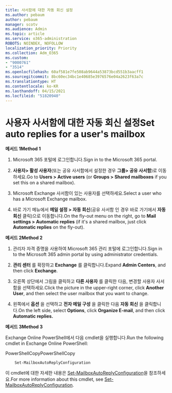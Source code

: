 ```yaml
---
title: 사서함에 대한 자동 회신 설정
ms.author: pebaum
author: pebaum
manager: scotv
ms.audience: Admin
ms.topic: article
ms.service: o365-administration
ROBOTS: NOINDEX, NOFOLLOW
localization_priority: Priority
ms.collection: Adm_O365
ms.custom:
- "9000761"
- "3514"
ms.openlocfilehash: 60af581e7fe508ab9644a53873bcd551b3aacff1
ms.sourcegitcommit: 8bc60ec34bc1e40685e3976576e04a2623f63a7c
ms.translationtype: HT
ms.contentlocale: ko-KR
ms.lasthandoff: 04/15/2021
ms.locfileid: "51820940"
---
```

# <a name="set-auto-replies-for-a-users-mailbox"></a><span data-ttu-id="bd4f5-102">사용자 사서함에 대한 자동 회신 설정</span><span class="sxs-lookup"><span data-stu-id="bd4f5-102">Set auto replies for a user's mailbox</span></span>

<span data-ttu-id="bd4f5-103">**메서드 1**</span><span class="sxs-lookup"><span data-stu-id="bd4f5-103">**Method 1**</span></span>

1. <span data-ttu-id="bd4f5-104">Microsoft 365 포털에 로그인합니다.</span><span class="sxs-lookup"><span data-stu-id="bd4f5-104">Sign in to the Microsoft 365 portal.</span></span>

2. <span data-ttu-id="bd4f5-105">**사용자> 활성 사용자**(또는 공유 사서함에서 설정한 경우 **그룹> 공유 사서함**)로 이동하세요.</span><span class="sxs-lookup"><span data-stu-id="bd4f5-105">Go to **Users > Active users** (or **Groups > Shared mailboxes** if you set this on a shared mailbox).</span></span>

3. <span data-ttu-id="bd4f5-106">Microsoft Exchange 사서함이 있는 사용자를 선택하세요.</span><span class="sxs-lookup"><span data-stu-id="bd4f5-106">Select a user who has a Microsoft Exchange mailbox.</span></span>

4. <span data-ttu-id="bd4f5-107">바로 가기 메뉴에서 **메일 설정 > 자동 회신**(공유 사서함 인 경우 바로 가기에서 **자동 회신** 클릭)으로 이동합니다.</span><span class="sxs-lookup"><span data-stu-id="bd4f5-107">On the fly-out menu on the right, go to **Mail settings > Automatic replies** (if it's a shared mailbox, just click **Automatic replies** on the fly-out).</span></span>

<span data-ttu-id="bd4f5-108">**메서드 2**</span><span class="sxs-lookup"><span data-stu-id="bd4f5-108">**Method 2**</span></span>

1. <span data-ttu-id="bd4f5-109">관리자 자격 증명을 사용하여 Microsoft 365 관리 포털에 로그인합니다.</span><span class="sxs-lookup"><span data-stu-id="bd4f5-109">Sign in to the Microsoft 365 admin portal by using administrator credentials.</span></span>

2. <span data-ttu-id="bd4f5-110">**관리 센터** 를 확장하고 **Exchange** 를 클릭합니다.</span><span class="sxs-lookup"><span data-stu-id="bd4f5-110">Expand **Admin Centers**, and then click **Exchange**.</span></span>

3. <span data-ttu-id="bd4f5-111">오른쪽 상단에서 그림을 클릭하고 **다른 사용자** 를 클릭한 다음, 변경할 사용자 사서함을 선택하세요.</span><span class="sxs-lookup"><span data-stu-id="bd4f5-111">Click the picture in the upper-right corner, click **Another User**, and then select the user mailbox that you want to change.</span></span>

4. <span data-ttu-id="bd4f5-112">왼쪽에서 **옵션** 을 선택하고 **전자 메일 구성** 을 클릭한 다음 **자동 회신** 을 클릭합니다.</span><span class="sxs-lookup"><span data-stu-id="bd4f5-112">On the left side, select **Options**, click **Organize E-mail**, and then click **Automatic replies.**</span></span>

<span data-ttu-id="bd4f5-113">**메서드 3**</span><span class="sxs-lookup"><span data-stu-id="bd4f5-113">**Method 3**</span></span>

<span data-ttu-id="bd4f5-114">Exchange Online PowerShell에서 다음 cmdlet을 실행합니다.</span><span class="sxs-lookup"><span data-stu-id="bd4f5-114">Run the following cmdlet in Exchange Online PowerShell:</span></span>

<span data-ttu-id="bd4f5-115">PowerShellCopy</span><span class="sxs-lookup"><span data-stu-id="bd4f5-115">PowerShellCopy</span></span>

```
    Set-MailboxAutoReplyConfiguration
```

<span data-ttu-id="bd4f5-116">이 cmdlet에 대한 자세한 내용은 [Set-MailboxAutoReplyConfiguration](https://docs.microsoft.com/powershell/module/exchange/mailboxes/set-mailboxautoreplyconfiguration)을 참조하세요.</span><span class="sxs-lookup"><span data-stu-id="bd4f5-116">For more information about this cmdlet, see [Set-MailboxAutoReplyConfiguration](https://docs.microsoft.com/powershell/module/exchange/mailboxes/set-mailboxautoreplyconfiguration).</span></span>
